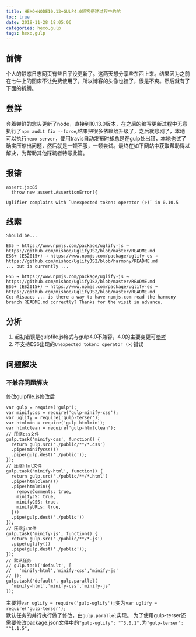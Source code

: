 ```yaml
---
title: HEXO+NODE10.13+GULP4.0博客搭建过程中的坑
toc: true
date: 2018-11-28 18:05:06
categories: hexo,gulp
tags: hexo,gulp
---
```


## 前情
个人的静态日志网页有些日子没更新了。这两天想分享些东西上来。结果因为之前在七牛上的图床不让免费使用了，所以博客的头像也挂了，很是不爽。然后就有了下面的折腾。

## 尝鲜
奔着尝鲜的念头更新了node，直接到10.13.0版本，在之后的编写更新过程中无意执行了`npm audit fix --force`,结果把很多依赖给升级了，之后就悲剧了，本地可以执行`hexo server`，使用travis自动发布时却总是在gulp处出错，本地也试了确实压缩出问题，然后就是一顿不服，一顿尝试。最终在如下网站中获取帮助得以解决，为帮助其他踩坑者特写此篇。

## 报错
```
assert.js:85
  throw new assert.AssertionError({
```
```
Uglifier complains with `Unexpected token: operator (>)` in 0.10.5
```

## 线索
```
Should be...

ES5 → https://www.npmjs.com/package/uglify-js → https://github.com/mishoo/UglifyJS2/blob/master/README.md
ES6+ (ES2015+) → https://www.npmjs.com/package/uglify-es → https://github.com/mishoo/UglifyJS2/blob/harmony/README.md
... but is currently ...

ES5 → https://www.npmjs.com/package/uglify-js → https://github.com/mishoo/UglifyJS2/blob/master/README.md
ES6+ (ES2015+) → https://www.npmjs.com/package/uglify-es → https://github.com/mishoo/UglifyJS2/blob/master/README.md
Cc: @isaacs ... is there a way to have npmjs.com read the harmony branch README.md correctly? Thanks for the visit in advance.
```

## 分析
1. 起初错误是gulpfile.js格式与gulp4.0不兼容，4.0的主要变更可[参考](http://web.jobbole.com/82992/)
2. 不支持ES6出现的`Unexpected token: operator (>)`错误

## 问题解决
### 不兼容问题解决
修改gulpfile.js修改后
```
var gulp = require('gulp');
var minifycss = require('gulp-minify-css');
var uglify = require('gulp-terser');
var htmlmin = require('gulp-htmlmin');
var htmlclean = require('gulp-htmlclean');
// 压缩css文件
gulp.task('minify-css', function() {
  return gulp.src('./public/**/*.css')
  .pipe(minifycss())
  .pipe(gulp.dest('./public'));
});
// 压缩html文件
gulp.task('minify-html', function() {
  return gulp.src('./public/**/*.html')
  .pipe(htmlclean())
  .pipe(htmlmin({
    removeComments: true,
    minifyJS: true,
    minifyCSS: true,
    minifyURLs: true,
  }))
  .pipe(gulp.dest('./public'))
});
// 压缩js文件
gulp.task('minify-js', function() {
  return gulp.src('./public/**/*.js')
  .pipe(uglify())
  .pipe(gulp.dest('./public'));
});
// 默认任务
// gulp.task('default', [
//   'minify-html','minify-css','minify-js'
// ]);
gulp.task('default', gulp.parallel(
  'minify-html','minify-css','minify-js'
));
```
主要将`var uglify = require('gulp-uglify');`变为`var uglify = require('gulp-terser');`  
默认任务的并行执行做了修改，由`gulp.parallel`实现。
为了使用gulp-terser还需要修改package.json文件中的`"gulp-uglify": "^3.0.1",`为`"gulp-terser": "^1.1.5",`


